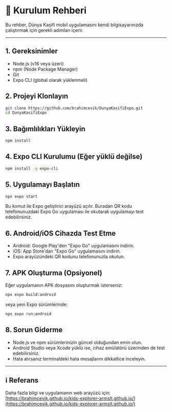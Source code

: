 # 🚀 Kurulum Rehberi

Bu rehber, Dünya Kaşifi mobil uygulamasını kendi bilgisayarınızda çalıştırmak için gerekli adımları içerir.

---

## 1. Gereksinimler

- Node.js (v16 veya üzeri)
- npm (Node Package Manager)
- Git
- Expo CLI (global olarak yüklenmeli)

## 2. Projeyi Klonlayın

```bash
git clone https://github.com/brahimcevik/DunyaKasifiExpo.git
cd DunyaKasifiExpo
```

## 3. Bağımlılıkları Yükleyin

```bash
npm install
```

## 4. Expo CLI Kurulumu (Eğer yüklü değilse)

```bash
npm install -g expo-cli
```

## 5. Uygulamayı Başlatın

```bash
npx expo start
```

Bu komut ile Expo geliştirici arayüzü açılır. Buradan QR kodu telefonunuzdaki Expo Go uygulaması ile okutarak uygulamayı test edebilirsiniz.

## 6. Android/iOS Cihazda Test Etme
- Android: Google Play'den "Expo Go" uygulamasını indirin.
- iOS: App Store'dan "Expo Go" uygulamasını indirin.
- Expo arayüzündeki QR kodunu telefonunuzla okutun.

## 7. APK Oluşturma (Opsiyonel)

Eğer uygulamanın APK dosyasını oluşturmak isterseniz:

```bash
npx expo build:android
```
veya yeni Expo sürümlerinde:
```bash
npx expo run:android
```

## 8. Sorun Giderme
- Node.js ve npm sürümlerinizin güncel olduğundan emin olun.
- Android Studio veya Xcode yüklü ise, cihaz emülatörü üzerinden de test edebilirsiniz.
- Hata alırsanız terminaldeki hata mesajlarını dikkatlice inceleyin.

---

## ℹ️ Referans
Daha fazla bilgi ve uygulamanın web arayüzü için:
[https://brahimcevik.github.io/kids-explorer-armslt.github.io/](https://brahimcevik.github.io/kids-explorer-armslt.github.io/) 
